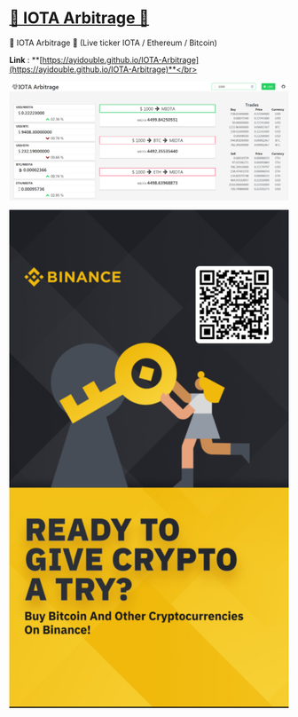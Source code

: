 # [🔷 IOTA Arbitrage 🔷](https://ayidouble.github.io/IOTA-Arbitrage)

🔷 IOTA Arbitrage 🔷 (Live ticker IOTA / Ethereum / Bitcoin)

**Link** : **[https://ayidouble.github.io/IOTA-Arbitrage](https://ayidouble.github.io/IOTA-Arbitrage)**</br>

![IOTA Arbitrage](Images/IOTA-Arbitrage.png)

![Binance Ready to give crypto a try ? buy bitcoin and other cryptocurrencies on binance](Images/binance.jpg)
